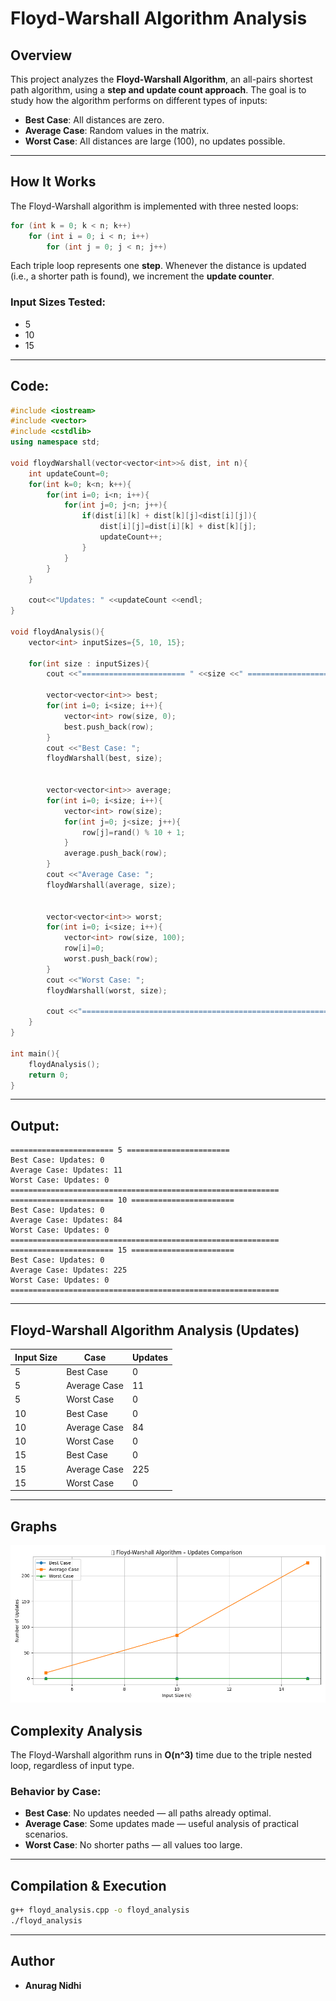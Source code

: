 # Floyd-Warshall Algorithm Analysis

## Overview
This project analyzes the **Floyd-Warshall Algorithm**, an all-pairs shortest path algorithm, using a **step and update count approach**. The goal is to study how the algorithm performs on different types of inputs:

- **Best Case**: All distances are zero.
- **Average Case**: Random values in the matrix.
- **Worst Case**: All distances are large (100), no updates possible.

---

## How It Works
The Floyd-Warshall algorithm is implemented with three nested loops:
```cpp
for (int k = 0; k < n; k++)
    for (int i = 0; i < n; i++)
        for (int j = 0; j < n; j++)
```
Each triple loop represents one **step**. Whenever the distance is updated (i.e., a shorter path is found), we increment the **update counter**.

### Input Sizes Tested:
- 5
- 10
- 15

---

## Code:
```cpp
#include <iostream>
#include <vector>
#include <cstdlib>
using namespace std;

void floydWarshall(vector<vector<int>>& dist, int n){
    int updateCount=0;
    for(int k=0; k<n; k++){
        for(int i=0; i<n; i++){
            for(int j=0; j<n; j++){
                if(dist[i][k] + dist[k][j]<dist[i][j]){
                    dist[i][j]=dist[i][k] + dist[k][j];
                    updateCount++;
                }
            }
        }
    }

    cout<<"Updates: " <<updateCount <<endl;
}

void floydAnalysis(){
    vector<int> inputSizes={5, 10, 15};

    for(int size : inputSizes){
        cout <<"======================= " <<size <<" =======================\n";

        vector<vector<int>> best;
        for(int i=0; i<size; i++){
            vector<int> row(size, 0);
            best.push_back(row);
        }
        cout <<"Best Case: ";
        floydWarshall(best, size);

  
        vector<vector<int>> average;
        for(int i=0; i<size; i++){
            vector<int> row(size);
            for(int j=0; j<size; j++){
                row[j]=rand() % 10 + 1;
            }
            average.push_back(row);
        }
        cout <<"Average Case: ";
        floydWarshall(average, size);


        vector<vector<int>> worst;
        for(int i=0; i<size; i++){
            vector<int> row(size, 100);
            row[i]=0;
            worst.push_back(row);
        }
        cout <<"Worst Case: ";
        floydWarshall(worst, size);

        cout <<"============================================================\n";
    }
}

int main(){
    floydAnalysis();
    return 0;
}

```

---

## Output:
```
======================= 5 =======================
Best Case: Updates: 0
Average Case: Updates: 11
Worst Case: Updates: 0
============================================================
======================= 10 =======================
Best Case: Updates: 0
Average Case: Updates: 84
Worst Case: Updates: 0
============================================================
======================= 15 =======================
Best Case: Updates: 0
Average Case: Updates: 225
Worst Case: Updates: 0
============================================================
```

---

## Floyd-Warshall Algorithm Analysis (Updates)

| Input Size | Case         | Updates |
|------------|--------------|---------|
| 5          | Best Case    | 0       |
| 5          | Average Case | 11      |
| 5          | Worst Case   | 0       |
| 10         | Best Case    | 0       |
| 10         | Average Case | 84      |
| 10         | Worst Case   | 0       |
| 15         | Best Case    | 0       |
| 15         | Average Case | 225     |
| 15         | Worst Case   | 0       |

---
## Graphs
![](./graphs/Figure_1.png)
## Complexity Analysis
The Floyd-Warshall algorithm runs in **O(n^3)** time due to the triple nested loop, regardless of input type.

### Behavior by Case:
- **Best Case**: No updates needed — all paths already optimal.
- **Average Case**: Some updates made — useful analysis of practical scenarios.
- **Worst Case**: No shorter paths — all values too large.

---

## Compilation & Execution
```sh
g++ floyd_analysis.cpp -o floyd_analysis
./floyd_analysis
```

---

## Author
- **Anurag Nidhi**

